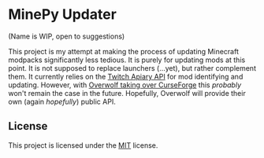 # MinePy Updater
(Name is WIP, open to suggestions)

This project is my attempt at making the process of updating Minecraft modpacks significantly less tedious. It is purely for updating mods at this point. It is not supposed to replace launchers (...yet), but rather complement them. It currently relies on the [Twitch Apiary API](https://twitchappapi.docs.apiary.io/) for mod identifying and updating. However, with [Overwolf taking over CurseForge](https://www.curseforge.com/data-transfer-information) this *probably* won't remain the case in the future. Hopefully, Overwolf will provide their own (again *hopefully*) public API.

## License

This project is licensed under the [MIT](https://github.com/g-rock84/mine_mod_updater/blob/master/LICENSE.txt) license.

